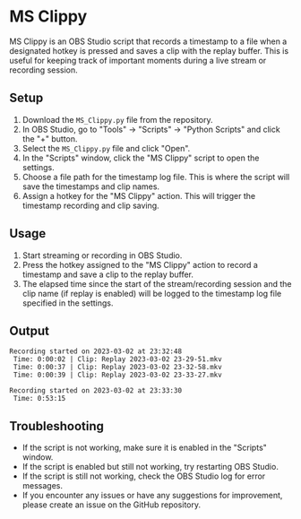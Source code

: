 # MS Clippy

MS Clippy is an OBS Studio script that records a timestamp to a file when a designated hotkey is pressed and saves a clip with the replay buffer. This is useful for keeping track of important moments during a live stream or recording session.

## Setup

1. Download the `MS_Clippy.py` file from the repository.
2. In OBS Studio, go to "Tools" -> "Scripts" -> "Python Scripts" and click the "+" button.
3. Select the `MS_Clippy.py` file and click "Open".
4. In the "Scripts" window, click the "MS Clippy" script to open the settings.
5. Choose a file path for the timestamp log file. This is where the script will save the timestamps and clip names.
6. Assign a hotkey for the "MS Clippy" action. This will trigger the timestamp recording and clip saving.

## Usage

1. Start streaming or recording in OBS Studio.
2. Press the hotkey assigned to the "MS Clippy" action to record a timestamp and save a clip to the replay buffer.
3. The elapsed time since the start of the stream/recording session and the clip name (if replay is enabled) will be logged to the timestamp log file specified in the settings.

## Output
```
Recording started on 2023-03-02 at 23:32:48
 Time: 0:00:02 | Clip: Replay 2023-03-02 23-29-51.mkv
 Time: 0:00:37 | Clip: Replay 2023-03-02 23-32-58.mkv
 Time: 0:00:39 | Clip: Replay 2023-03-02 23-33-27.mkv

Recording started on 2023-03-02 at 23:33:30
 Time: 0:53:15
 ```

## Troubleshooting

- If the script is not working, make sure it is enabled in the "Scripts" window.
- If the script is enabled but still not working, try restarting OBS Studio.
- If the script is still not working, check the OBS Studio log for error messages.
- If you encounter any issues or have any suggestions for improvement, please create an issue on the GitHub repository.
